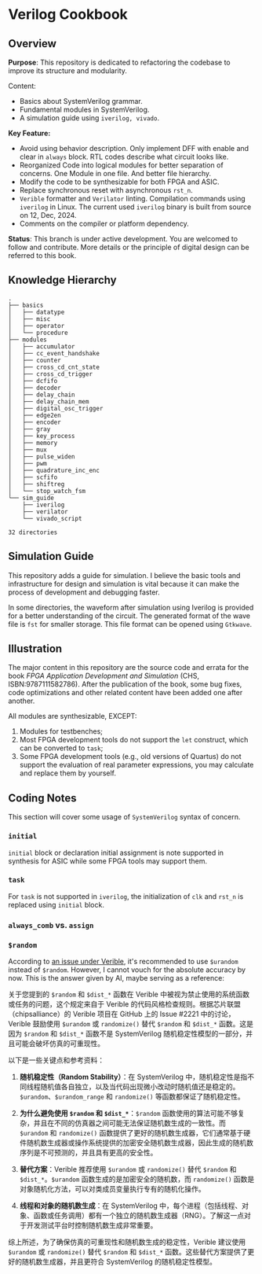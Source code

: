 # Verilog Cookbook

## Overview

**Purpose**:
This repository is dedicated to refactoring the codebase to improve its structure and modularity.

Content:
- Basics about SystemVerilog grammar.
- Fundamental modules in SystemVerilog.
- A simulation guide using `iverilog, vivado`.

**Key Feature:**
- Avoid using behavior description. Only implement DFF with enable and clear in `always` block. RTL codes describe what circuit looks like.
- Reorganized Code into logical modules for better separation of concerns. One Module in one file. And better file hierarchy.
- Modify the code to be synthesizable for both FPGA and ASIC.
- Replace synchronous reset with asynchronous `rst_n`.
- `Verible` formatter and `Verilator` linting. Compilation commands using `iverilog` in Linux. The  current used `iverilog` binary is built from source on 12, Dec, 2024.
- Comments on the compiler or platform dependency.

**Status**:
This branch is under active development. You are welcomed to follow and contribute.
More details or the principle of digital design can be referred to this book.

## Knowledge Hierarchy

```shell
.
├── basics
│   ├── datatype
│   ├── misc
│   ├── operator
│   └── procedure
├── modules
│   ├── accumulator
│   ├── cc_event_handshake
│   ├── counter
│   ├── cross_cd_cnt_state
│   ├── cross_cd_trigger
│   ├── dcfifo
│   ├── decoder
│   ├── delay_chain
│   ├── delay_chain_mem
│   ├── digital_osc_trigger
│   ├── edge2en
│   ├── encoder
│   ├── gray
│   ├── key_process
│   ├── memory
│   ├── mux
│   ├── pulse_widen
│   ├── pwm
│   ├── quadrature_inc_enc
│   ├── scfifo
│   ├── shiftreg
│   └── stop_watch_fsm
└── sim_guide
    ├── iverilog
    ├── verilator
    └── vivado_script

32 directories
```

## Simulation Guide

This repository adds a guide for simulation.
I believe the basic tools and infrastructure for design and simulation is vital because it can make the process of development and debugging faster.

In some directories, the waveform after simulation using Iverilog is provided for a better understanding of the circuit.
The generated format of the wave file is `fst` for smaller storage.
This file format can be opened using `Gtkwave`.

## Illustration

The major content in this repository are the source code and errata for the book *FPGA Application Development and Simulation* (CHS, ISBN:9787111582786). After the publication of the book, some bug fixes, code optimizations and other related content have been added one after another.

All modules are synthesizable, EXCEPT:

1. Modules for testbenches;
2. Most FPGA development tools do not support the `let` construct, which can be converted to `task`;
3. Some FPGA development tools (e.g., old versions of Quartus) do not support the evaluation of real parameter expressions, you may calculate and replace them by yourself.

## Coding Notes

This section will cover some usage of `SystemVerilog` syntax of concern.

### `initial`

`initial` block or declaration initial assignment is note supported in synthesis for ASIC while some FPGA tools may support them.


### `task`

For `task` is not supported in `iverilog`, the initialization of `clk` and `rst_n` is replaced using `initial` block.

### `always_comb` vs. `assign`

### `$random`

According to <a href="https://github.com/chipsalliance/verible/issues/2221">an issue under Verible</a>, it's recommended to use `$urandom` instead of `$random`.
However, I cannot vouch for the absolute accuracy by now.
This is the answer given by AI, maybe serving as a reference:

关于您提到的 `$random` 和 `$dist_*` 函数在 Verible 中被视为禁止使用的系统函数或任务的问题，这个规定来自于 Verible 的代码风格检查规则。根据芯片联盟（chipsalliance）的 Verible 项目在 GitHub 上的 Issue #2221 中的讨论，Verible 鼓励使用 `$urandom` 或 `randomize()` 替代 `$random` 和 `$dist_*` 函数。这是因为 `$random` 和 `$dist_*` 函数不是 SystemVerilog 随机稳定性模型的一部分，并且可能会破坏仿真的可重现性。

以下是一些关键点和参考资料：

1. **随机稳定性（Random Stability）**：在 SystemVerilog 中，随机稳定性是指不同线程随机值各自独立，以及当代码出现微小改动时随机值还是稳定的。`$urandom`、`$urandom_range` 和 `randomize()` 等函数都保证了随机稳定性。

2. **为什么避免使用 `$random` 和 `$dist_*`**：`$random` 函数使用的算法可能不够复杂，并且在不同的仿真器之间可能无法保证随机数生成的一致性。而 `$urandom` 和 `randomize()` 函数提供了更好的随机数生成器，它们通常基于硬件随机数生成器或操作系统提供的加密安全随机数生成器，因此生成的随机数序列是不可预测的，并且具有更高的安全性。

3. **替代方案**：Verible 推荐使用 `$urandom` 或 `randomize()` 替代 `$random` 和 `$dist_*`。`$urandom` 函数生成的是加密安全的随机数，而 `randomize()` 函数是对象随机化方法，可以对类成员变量执行专有的随机化操作。

4. **线程和对象的随机数生成**：在 SystemVerilog 中，每个进程（包括线程、对象、函数或任务调用）都有一个独立的随机数生成器（RNG）。了解这一点对于开发测试平台时控制随机数生成非常重要。

综上所述，为了确保仿真的可重现性和随机数生成的稳定性，Verible 建议使用 `$urandom` 或 `randomize()` 替代 `$random` 和 `$dist_*` 函数。这些替代方案提供了更好的随机数生成器，并且更符合 SystemVerilog 的随机稳定性模型。

